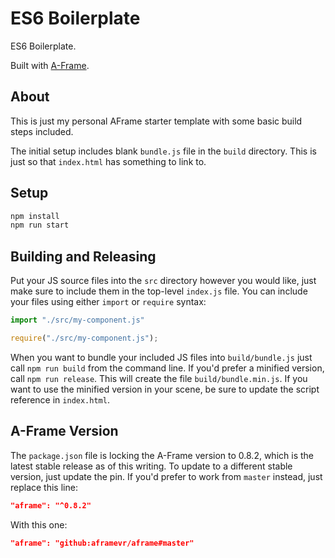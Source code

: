 # ES6 Boilerplate

ES6 Boilerplate.

Built with [A-Frame](https://aframe.io).

## About

This is just my personal AFrame starter template with some basic build steps
included.

The initial setup includes blank `bundle.js` file in the `build` directory.
This is just so that `index.html` has something to link to.

## Setup

```sh
npm install
npm run start
```

## Building and Releasing

Put your JS source files into the `src` directory however you would like, just
make sure to include them in the top-level `index.js` file.  You can include
your files using either `import` or `require` syntax:

```javascript
import "./src/my-component.js"

require("./src/my-component.js");
```

When you want to bundle your included JS files into `build/bundle.js` just call
`npm run build` from the command line. If you'd prefer a minified version, call
`npm run release`. This will create the file `build/bundle.min.js`. If you want
to use the minified version in your scene, be sure to update the script
reference in `index.html`.


## A-Frame Version

The `package.json` file is locking the A-Frame version to 0.8.2, which is the
latest stable release as of this writing. To update to a different stable
version, just update the pin. If you'd prefer to work from `master` instead,
just replace this line:

```json
"aframe": "^0.8.2"
```

With this one:

```json
"aframe": "github:aframevr/aframe#master"
```


